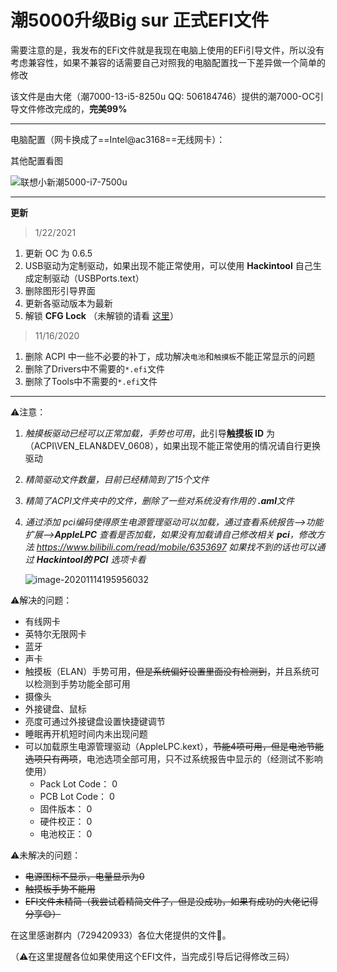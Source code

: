 # 潮5000升级Big sur 正式EFI文件

需要注意的是，我发布的EFi文件就是我现在电脑上使用的EFi引导文件，所以没有考虑兼容性，如果不兼容的话需要自己对照我的电脑配置找一下差异做一个简单的修改

该文件是由大佬（潮7000-13-i5-8250u QQ: 506184746）提供的潮7000-OC引导文件修改完成的，**完美99%**

------

电脑配置（网卡换成了==Intel@ac3168==无线网卡）：

其他配置看图

![联想小新潮5000-i7-7500u](https://gitee.com/masonsxu/cloudimg/raw/master//img/%E8%81%94%E6%83%B3%E5%B0%8F%E6%96%B0%E6%BD%AE5000-i7-7500u.jpg)

------

**更新**

> 1/22/2021

1. 更新 OC 为 0.6.5
2. USB驱动为定制驱动，如果出现不能正常使用，可以使用 **Hackintool** 自己生成定制驱动（USBPorts.text）
3. 删除图形引导界面
4. 更新各驱动版本为最新
5. 解锁 **CFG Lock** （未解锁的请看 [这里](https://blog.csdn.net/one_a_xiaobai/article/details/109705321)）

> 11/16/2020

1. 删除 ACPI 中一些不必要的补丁，成功解决`电池`和`触摸板`不能正常显示的问题
2. 删除了Drivers中不需要的`*.efi`文件
3. 删除了Tools中不需要的`*.efi`文件

------

⚠️注意：

1. *触摸板驱动已经可以正常加载，手势也可用*，此引导**触摸板 ID** 为（ACPI\VEN_ELAN&DEV_0608），如果出现不能正常使用的情况请自行更换驱动

2. *精简驱动文件数量，目前已经精简到了15个文件*

3. *精简了ACPI文件夹中的文件，删除了一些对系统没有作用的 **.aml**文件*

4. *通过添加 pci编码使得原生电源管理驱动可以加载，通过查看系统报告—>功能扩展—>**AppleLPC** 查看是否加载，如果没有加载请自己修改相关  **pci**，修改方法 https://www.bilibili.com/read/mobile/6353697 如果找不到的话也可以通过 **Hackintool的 PCI** 选项卡看*

   <img src="https://gitee.com/masonsxu/cloudimg/raw/master//img/image-20201114195956032.png" alt="image-20201114195956032"  />

⚠️解决的问题：

- 有线网卡
- 英特尔无限网卡
- 蓝牙
- 声卡
- 触摸板（ELAN）手势可用，~~但是系统偏好设置里面没有检测到~~，并且系统可以检测到手势功能全部可用
- 摄像头
- 外接键盘、鼠标
- 亮度可通过外接键盘设置快捷键调节
- 睡眠再开机短时间内未出现问题
- 可以加载原生电源管理驱动（AppleLPC.kext），~~节能4项可用，但是电池节能选项只有两项~~，电池选项全部可用，只不过系统报告中显示的（经测试不影响使用）
  - Pack Lot Code：	0
  - PCB Lot Code：	0
  -  固件版本：	0
  -  硬件校正：	0
  -  电池校正：	0

⚠️未解决的问题：

- ~~电源图标不显示，电量显示为0~~
- ~~触摸板手势不能用~~
- ~~EFI文件未精简（我尝试着精简文件了，但是没成功，如果有成功的大佬记得分享😄）~~

在这里感谢群内（729420933）各位大佬提供的文件🙏。

（⚠️在这里提醒各位如果使用这个EFI文件，当完成引导后记得修改三码）

